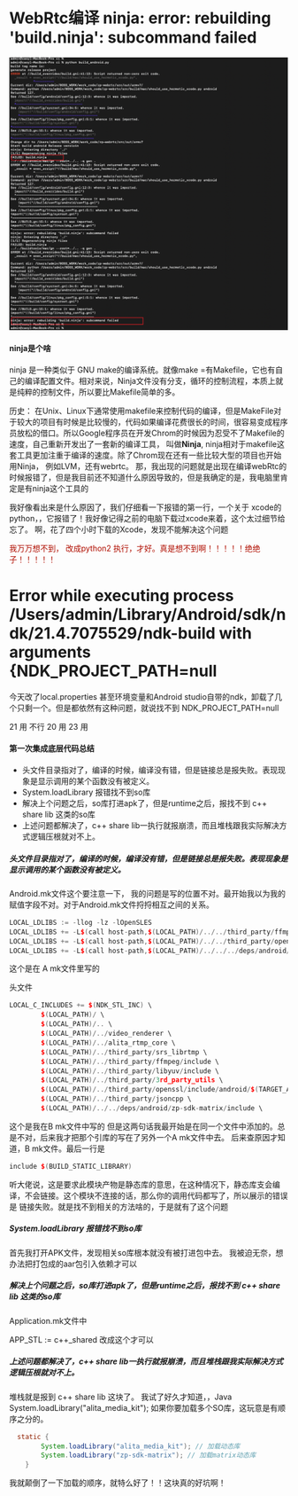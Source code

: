 

# WebRtc编译 ninja: error: rebuilding 'build.ninja': subcommand failed
![Snipaste_2022-10-12_14-02-23](/assets/Snipaste_2022-10-12_14-02-23.png)

#### ninja是个啥
ninja 是一种类似于 GNU make的编译系统。就像make =有Makefile，它也有自己的编译配置文件。相对来说，Ninja文件没有分支，循环的控制流程，本质上就是纯粹的控制文件，所以要比Makefile简单的多。

历史：
在Unix、Linux下通常使用makefile来控制代码的编译，但是MakeFile对于较大的项目有时候是比较慢的，代码如果编译花费很长的时间，很容易变成程序员放松的借口。所以Google程序员在开发Chrom的时候因为忍受不了Makefile的速度，自己重新开发出了一套新的编译工具， 叫做**Ninja**, ninja相对于makefile这套工具更加注重于编译的速度。除了Chrom现在还有一些比较大型的项目也开始用Ninja， 例如LVM，还有webrtc。
那，我出现的问题就是出现在编译webRtc的时候报错了，但是我目前还不知道什么原因导致的，但是我确定的是，我电脑里肯定是有ninja这个工具的

我好像看出来是什么原因了，我们仔细看一下报错的第一行，一个关于 xcode的python，，它报错了！我好像记得之前的电脑下载过xcode来着，这个太过细节给忘了。
啊，花了四个小时下载的Xcode，发现不能解决这个问题


<font color=bule>我万万想不到， 改成python2 执行，才好。真是想不到啊！！！！！绝绝子！！！！！</font>

# Error while executing process /Users/admin/Library/Android/sdk/ndk/21.4.7075529/ndk-build with arguments {NDK_PROJECT_PATH=null
今天改了local.properties 甚至环境变量和Android studio自带的ndk，卸载了几个只剩一个。但是都依然有这种问题，就说找不到 NDK_PROJECT_PATH=null 

21 用 不行
20 用 
23 用

#### 第一次集成底层代码总结

- 头文件目录指对了，编译的时候，编译没有错，但是链接总是报失败。表现现象是显示调用的某个函数没有被定义。
- System.loadLibrary 报错找不到so库
- 解决上个问题之后，so库打进apk了，但是runtime之后，报找不到 c++ share lib 这类的so库
- 上述问题都解决了，c++ share lib一执行就报崩溃，而且堆栈跟我实际解决方式逻辑压根就对不上。

##### 头文件目录指对了，编译的时候，编译没有错，但是链接总是报失败。表现现象是显示调用的某个函数没有被定义。
Android.mk文件这个要注意一下， 我的问题是写的位置不对。最开始我以为我的赋值字段不对。对于Android.mk文件捋捋相互之间的关系。

```c++
LOCAL_LDLIBS := -llog -lz -lOpenSLES
LOCAL_LDLIBS += -L$(call host-path,$(LOCAL_PATH)/../../third_party/ffmpeg/lib/android/$(TARGET_ARCH_ABI)) -lavformat -lavcodec -lavutil -lswresample -lswscale
LOCAL_LDLIBS += -L$(call host-path,$(LOCAL_PATH)/../../third_party/openssl/lib/android/$(TARGET_ARCH_ABI)) -lssl -lcrypto
LOCAL_LDLIBS += -L$(call host-path,$(LOCAL_PATH)/../../../deps/android/zp-sdk-matrix/libs/Release/$(TARGET_ARCH_ABI)) -lzp-sdk-matrix   //就是这句
```
这个是在 A mk文件里写的

头文件
```C++
LOCAL_C_INCLUDES += $(NDK_STL_INC) \
		$(LOCAL_PATH)/ \
		$(LOCAL_PATH)/.. \
		$(LOCAL_PATH)/../video_renderer \
		$(LOCAL_PATH)/../alita_rtmp_core \
		$(LOCAL_PATH)/../third_party/srs_librtmp \
		$(LOCAL_PATH)/../third_party/ffmpeg/include \
		$(LOCAL_PATH)/../third_party/libyuv/include \
		$(LOCAL_PATH)/../third_party/3rd_party_utils \
		$(LOCAL_PATH)/../third_party/openssl/include/android/$(TARGET_ARCH_ABI) \
		$(LOCAL_PATH)/../third_party/jsoncpp \
		$(LOCAL_PATH)/../../deps/android/zp-sdk-matrix/include \       我加的是这句
```
这个是我在B mk文件中写的
但是这两句话我最开始是在同一个文件中添加的。总是不对，后来我才把那个引库的写在了另外一个A mk文件中去。
后来查原因才知道，B mk文件。最后一行是
```C++
include $(BUILD_STATIC_LIBRARY)
```
听大佬说，这是要求此模块产物是静态库的意思，在这种情况下，静态库支会编译，不会链接。这个模块不连接的话，那么你的调用代码都写了，所以展示的错误是 链接失败。就是找不到相关的方法啥的，于是就有了这个问题

##### System.loadLibrary 报错找不到so库
首先我打开APK文件，发现相关so库根本就没有被打进包中去。
我被迫无奈，想办法把打包成的aar包引入依赖才可以

##### 解决上个问题之后，so库打进apk了，但是runtime之后，报找不到 c++ share lib 这类的so库
Application.mk文件中

APP_STL := c++_shared 改成这个才可以

##### 上述问题都解决了，c++ share lib一执行就报崩溃，而且堆栈跟我实际解决方式逻辑压根就对不上。
堆栈就是报到 c++ share lib 这块了。
我试了好久才知道，，Java  System.loadLibrary("alita_media_kit");  如果你要加载多个SO库，这玩意是有顺序之分的。

```java
  static {
        System.loadLibrary("alita_media_kit"); // 加载动态库
        System.loadLibrary("zp-sdk-matrix"); // 加载matrix动态库
    }
```

我就颠倒了一下加载的顺序，就特么好了！！这块真的好坑啊！